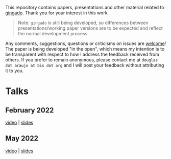 This repository contains papers, presentations and other material related to [gingado](https://dkgaraujo.github.io/gingado/). Thank you for your interest in this work.

> Note: `gingado` is still being developed, so differences between presentations/working paper versions are to be expected and reflect the normal development process.

Any comments, suggestions, questions or criticisms on issues are [welcome](https://github.com/dkgaraujo/gingado_comms/issues)! The paper is being developed "in the open", which means my intention is to be transparent with respect to how I address the feedback received from others. If you prefer to remain anonymous, please contact me at `douglas dot araujo at bis dot org` and I will post your feedback without attributing it to you.

# Talks

## February 2022

[video](https://youtu.be/yekKWmN7aY8?t=4075) | [slides](https://github.com/dkgaraujo/gingado_comms/blob/main/20220215%20Irving%20Fischer%20Committee%20-%20Banca%20D'Italia/gingado.pdf)

## May 2022

[video](https://www.youtube.com/watch?v=NKFUR8qn5I0) | [slides](https://github.com/dkgaraujo/gingado_comms/blob/main/20220526%20Royal%20Statistical%20Society/20220526%20RSS%20gingado.pdf)
